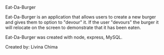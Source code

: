 Eat-Da-Burger

Eat-Da-Burger is an application that allows users to create a new burger and gives them to option to "devour" it.  If the user "devours" the burger it will relocate on the screen to demonstrate that it has been eaten.

Eat-Da-Burger was created with node, express, MySQL.

Created by: Livina Chima